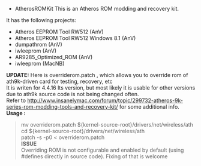 - AtherosROMKit
This is an Atheros ROM modding and recovery kit.

It has the following projects:
- Atheros EEPROM Tool RW512 (AnV)
- Atheros EEPROM Tool RW512 Windows 8.1 (AnV)
- dumpathrom (AnV)
- iwleeprom (AnV)
- AR9285_Optimized_ROM (AnV)
- iwleeprom (MacNB)

**UPDATE:**
Here is overriderom.patch , which allows you to override rom of ath9k-driven card for testing, recovery, etc  
It is writen for 4.4.16 lts version, but most likely it is usable for other versions due to ath9k source code is not being changed often.  
Refer to http://www.insanelymac.com/forum/topic/299732-atheros-9k-series-rom-modding-tools-and-recovery-kit/ for some additional info.  
**Usage :**  
> mv overriderom.patch ${kernel-source-root}/drivers/net/wireless/ath  
> cd ${kernel-source-root}/drivers/net/wireless/ath  
> patch -s -p0 < overriderom.patch  
**ISSUE**  
Overriding ROM is not configurable and enabled by default (using #defines directly in source code). Fixing of that is welcome  
